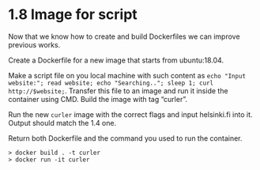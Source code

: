 # 1.8 Image for script

Now that we know how to create and build Dockerfiles we can improve previous works.

Create a Dockerfile for a new image that starts from ubuntu:18.04.

Make a script file on you local machine with such content as `echo "Input website:"; read website; echo "Searching.."; sleep 1; curl http://$website;`. Transfer this file to an image and run it inside the container using CMD. Build the image with tag “curler”.

Run the new `curler` image with the correct flags and input helsinki.fi into it. Output should match the 1.4 one.

Return both Dockerfile and the command you used to run the container.

```
> docker build . -t curler
> docker run -it curler
```
